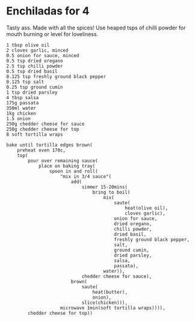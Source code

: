 Enchiladas for 4
================

Tasty ass. Made with all the spices! Use heaped tsps of chilli powder for mouth burning or level for loveliness.

    1 tbsp olive oil
    2 cloves garlic, minced
    0.5 onion for sauce, minced
    0.5 tsp dried oregano
    2.5 tsp chilli powder
    0.5 tsp dried basil
    0.125 tsp freshly ground black pepper
    0.125 tsp salt
    0.25 tsp ground cumin
    1 tsp dried parsley
    4 tbsp salsa
    175g passata
    350ml water
    1kg chicken
    1.5 onion
    250g chedder cheese for sauce
    250g chedder cheese for top
    8 soft tortilla wraps

    bake until tortilla edges brown(
        preheat oven 170c,
        top(
            pour over remaining sauce(
                place on baking tray(
                    spoon in and roll(
                        "mix in 3/4 sauce"(
                            add(
                                simmer 15-20mins(
                                    bring to boil(
                                        mix(
                                            saute(
                                                heat(olive oil),
                                                cloves garlic),
                                            onion for sauce,
                                            dried oregano,
                                            chilli powder,
                                            dried basil,
                                            freshly ground black pepper,
                                            salt,
                                            ground cumin,
                                            dried parsley,
                                            salsa,
                                            passata),
                                        water)),
                                chedder cheese for sauce),
                            brown(
                                saute(
                                    heat(butter),
                                    onion),
                                slice(chicken))),
                        microwave 1min(soft tortilla wraps)))),
            chedder cheese for top))
